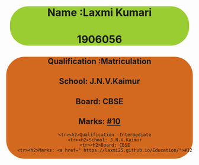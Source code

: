 <html>
<head>
    <style>
    .name{
        text-align:center;
        margin:10px;
       border-radius :50px;
        background-color:yellowgreen ;
    }
    .abc{
        text-align:center;
        margin:"50%";
        padding:"50%";
       border-radius :50px;
       background-color: chocolate;
       background-position-x: center;
       background-position-y:center ; 
    }
    </style>
</head>
<body>
    <div class="name">
    <h1>Name :Laxmi Kumari</h1>
    <h1>1906056</h1>
</div>
<div class="abc">
    <table  >
        <tr><h2>Qualification :Matriculation</h2></tr>
        <tr><h2>School: J.N.V.Kaimur</h2></tr>
        <tr><h2>Board: CBSE
        <tr><h2>Marks: <a href="https://laxmi25.github.io/Qualification/">#10</a></h2></tr>
      
        <tr><h2>Qualification :Intermediate
        <tr><h2>School: J.N.V.Kaimur
        <tr><h2>Board: CBSE
        <tr><h2>Marks: <a href=" https://laxmi25.github.io/Education/">#12
